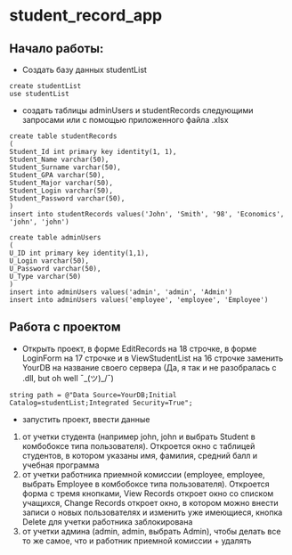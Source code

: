 # student_record_app

## Начало работы:
- Создать базу данных studentList
```
create studentList
use studentList
```
- создать таблицы adminUsers и studentRecords следующими запросами или с помощью приложенного файла .xlsx
```
create table studentRecords
(
Student_Id int primary key identity(1, 1),
Student_Name varchar(50),
Student_Surname varchar(50),
Student_GPA varchar(50),
Student_Major varchar(50),
Student_Login varchar(50),
Student_Password varchar(50),
)
insert into studentRecords values('John', 'Smith', '98', 'Economics', 'john', 'john')

create table adminUsers 
(
U_ID int primary key identity(1,1),
U_Login varchar(50),
U_Password varchar(50),
U_Type varchar(50)
)
insert into adminUsers values('admin', 'admin', 'Admin')
insert into adminUsers values('employee', 'employee', 'Employee')
```
## Работа с проектом
- Открыть проект, в форме EditRecords на 18 строчке, в форме LoginForm на 17 строчке и в ViewStudentList на 16 строчке заменить YourDB на название своего сервера (Да, я так и не разобралась с .dll, but oh well ¯\_(ツ)_/¯) 
```
string path = @"Data Source=YourDB;Initial Catalog=studentList;Integrated Security=True";
```
- запустить проект, ввести данные 
1. от учетки студента (например john, john и выбрать Student в комбобоксе типа пользователя). Откроется окно с таблицей студентов, в котором указаны имя, фамилия, средний балл и учебная программа
2. от учетки работника приемной комиссии (employee, employee, выбрать Employee в комбобоксе типа пользователя). Откроется форма с тремя кнопками, View Records откроет окно со списком учащихся, Change Records откроет окно, в котором можно внести записи о новых пользователях и изменить уже имеющиеся, кнопка Delete для учетки работника заблокирована
3. от учетки админа (admin, admin, выбрать Admin), чтобы делать все то же самое, что и работник приемной комиссии + удалять 
